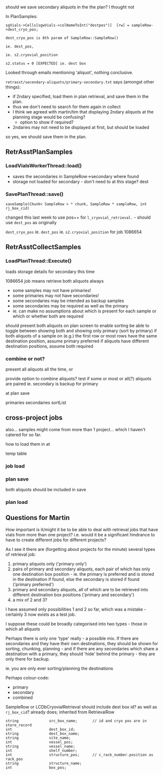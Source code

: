 should we save secondary aliquots in the the plan? I thought not

In PlanSamples:

    sgVials->Cells[sgwVials->colNameToInt("destpos")]  [rw] = sampleRow->dest_cryo_pos;

    dest_cryo_pos is 8th param of SampleRow::SampleRow()

    ie. dest_pos, 

    ie. s2.cryovial_position

    s2.status = 0 [EXPECTED] ie. dest box

Looked through emails mentioning 'aliquot', nothing conclusive.

`retrasst/secondary-aliquots/primary-secondary.txt` says (amongst other things):

  * if 2ndary specified, load them in plan retrieval, and save them in the plan.
  * thus we don't need to search for them again in collect
  * I think we agreed with martin/tim that displaying 2ndary aliquots at the planning stage would be confusing? 
     * option to show if required?
  * 2ndaries may not need to be displayed at first, but should be loaded

so yes, we should save them in the plan.

## RetrAsstPlanSamples

### LoadVialsWorkerThread::load()

* saves the secondaries in SampleRow->secondary where found
* storage not loaded for secondary - don't need to at this stage?
dest

### SavePlanThread::save() 

    saveSample(Chunk< SampleRow > * chunk, SampleRow * sampleRow, int rj_box_cid)

changed this last week to use pos++ for `l_cryovial_retrieval.` - should use `dest_pos` as originally

`dest_cryo_pos`  ie. `dest_pos` ie. `s2.cryovial_position` for job 1086654

## RetrAsstCollectSamples

### LoadPlanThread::Execute()

loads storage details for secondary this time

1086654 job means retrieve both aliquots always

* some samples may not have primaries!
* some primaries may not have secondaries!
* some secondaries may be intended as backup samples
* some secondaries may be required as well as the primary
* ie. can make no assumptions about which is present for each sample or which or whether both are required

should present both aliquots on plan screen to enable sorting
be able to toggle between showing both and showing only primary (sort by primary)
if both aliquots of a sample on (e.g.) the first row or most rows have the same destination position, assume primary preferred
if aliquots have different destination positions, assume both required

### combine or not?

present all aliquots all the time, or 

provide option to combine aliquots?
test if some or most or all(?) aliquots are paired ie. secondary is backup for primary
 
at plan save

primaries
secondaries
sortList

## cross-project jobs

also... samples might come from more than 1 project... which I haven't catered for so far. 

how to load them in at

temp table

### job load



### plan save

both aliquots should be included in save

### plan load

## Questions for Martin

How important is it/might it be to be able to deal with retrieval jobs that have vials from more than one project? i.e. would it be a significant hindrance to have to create different jobs for different projects?

As I see it there are (forgetting about projects for the minute) several types of retrieval job:

1. primary aliquots only ('primary only')
2. pairs of primary and secondary aliquots, each pair of which has only one destination box position - ie. the primary is preferred and is stored in the destination if found, else the secondary is stored if found ('primary preferred')
3. primary and secondary aliquots, all of which are to be retrieved into different destination box positions ('primary and secondary')
4. a mix of 2 and 3?

I have assumed only possibilities 1 and 2 so far, which was a mistake - certainly 3 now exists as a test job.

I suppose these could be broadly categorised into two types - those in which all aliquots 

Perhaps there is only one 'type' really - a possible mix. If there are secondaries and they have their own destinations, they should be shown for sorting, chunking, planning - and if there are any secondaries which share a destination with a primary, they should 'hide' behind the primary - they are only there for backup.

ie. you are only ever sorting/planning the destinations

Perhaps colour-code:

 * primary
 * secondary
 * combined

SampleRow or LCDbCryovialRetrieval should include dest box id?
  as well as `rj_box_cid`?
already does; inherited from RetrievalRow

    string              src_box_name;       // id and cryo pos are in store_record
    int                 dest_box_id;
    string              dest_box_name;
    string              site_name;
    int                 vessel_pos;
    string              vessel_name;
    int                 shelf_number;
    int                 structure_pos;      // c_rack_number.position as rack_pos
    string              structure_name;
    int                 box_pos;